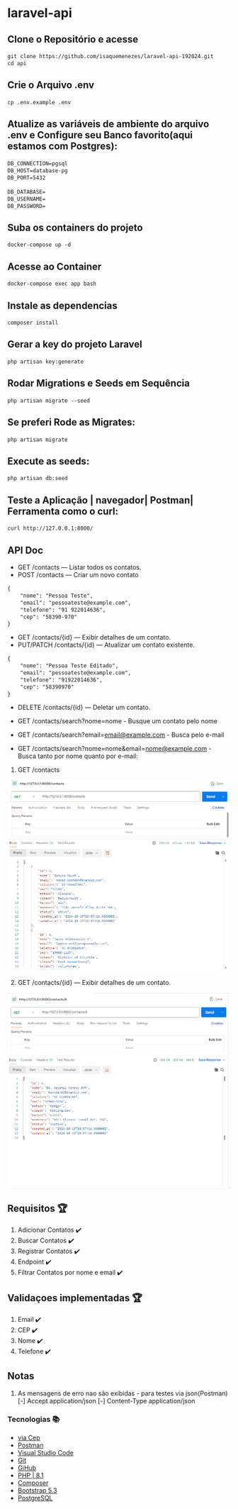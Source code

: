 # laravel-api

## Clone o Repositório e acesse 
```
git clone https://github.com/isaquemenezes/laravel-api-192024.git
cd api
```

## Crie o Arquivo .env
```
cp .env.example .env
```

## Atualize as variáveis de ambiente do arquivo .env e Configure seu Banco favorito(aqui estamos com Postgres):
```
DB_CONNECTION=pgsql
DB_HOST=database-pg
DB_PORT=5432

DB_DATABASE=
DB_USERNAME=
DB_PASSWORD=
``` 
## Suba os containers do projeto
```
docker-compose up -d
```
## Acesse ao Container
```
docker-compose exec app bash
```
## Instale as dependencias
```
composer install
```

## Gerar a key do projeto Laravel
```
php artisan key:generate
```

## Rodar Migrations e Seeds em Sequência
```
php artisan migrate --seed
```

## Se preferi Rode as Migrates:
```
php artisan migrate
```

## Execute as seeds:
```
php artisan db:seed 
```


## Teste a Aplicação | navegador| Postman| Ferramenta como o curl:
```
curl http://127.0.0.1:8000/
```
## API Doc
- GET /contacts — Listar todos os contatos.
- POST /contacts — Criar um novo contato
```
{
    "nome": "Pessoa Teste",
    "email": "pessoateste@example.com",
    "telefone": "91 922014636",
    "cep": "58390-970"
}
```
- GET /contacts/{id} — Exibir detalhes de um contato.
- PUT/PATCH /contacts/{id} — Atualizar um contato existente.
```
{
    "nome": "Pessoa Teste Editado",
    "email": "pessoateste@example.com",
    "telefone": "91922014636",
    "cep": "58390970"   
}
```
- DELETE /contacts/{id} — Deletar um contato.

- GET /contacts/search?nome=nome - Busque um contato pelo nome
- GET /contacts/search?email=email@example.com - Busca pelo e-mail
- GET /contacts/search?nome=nome&email=nome@example.com - Busca tanto por nome quanto por e-mail:


1. GET /contacts
<img src="/preview/getContacts.png">

2. GET /contacts/{id} — Exibir detalhes de um contato.
<img src="/preview/getContactsId.png">

## Requisitos :trophy:

1. Adicionar Contatos :heavy_check_mark: <br> 
2. Buscar Contatos :heavy_check_mark: <br>
3. Registrar Contatos :heavy_check_mark: <br>
4. Endpoint :heavy_check_mark: <br>
5. Filtrar Contatos por nome e email :heavy_check_mark: <br>

## Validaçoes implementadas :trophy:

1. Email :heavy_check_mark: <br> 
2. CEP :heavy_check_mark: <br>
3. Nome :heavy_check_mark: <br>
4. Telefone :heavy_check_mark: <br>


## Notas
1. As mensagens de erro nao são exibidas - para testes via json(Postman)
[-] Accept application/json
[-] Content-Type application/json

### Tecnologias :books:

- [via Cep](https://viacep.com.br/)
- [Postman](https://www.postman.com/)
- [Visual Studio Code](https://code.visualstudio.com/)
- [Git](https://git-scm.com/)
- [GiHub](https://github.com/)
- [PHP | 8.1 ](https://www.php.net/)
- [Composer](https://getcomposer.org/)
- [Bootstrap 5.3](https://getbootstrap.com/)
- [PostgreSQL](https://www.postgresql.org/)